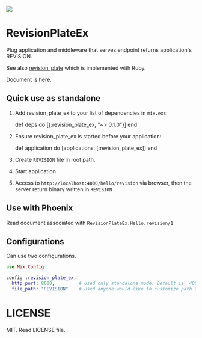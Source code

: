 [![](https://img.shields.io/hexpm/v/revision_plate_ex.svg?style=flat)](https://hex.pm/packages/revision_plate_ex)

# RevisionPlateEx

Plug application and middleware that serves endpoint returns application's REVISION.

See also [revision_plate](https://github.com/sorah/revision_plate) which is implemented with Ruby.

Document is [here](http://hexdocs.pm/revision_plate_ex/api-reference.html).

## Quick use as standalone

  1. Add revision_plate_ex to your list of dependencies in `mix.exs`:

        def deps do
          [{:revision_plate_ex, "~> 0.1.0"}]
        end

  2. Ensure revision_plate_ex is started before your application:

        def application do
          [applications: [:revision_plate_ex]]
        end

  3. Create `REVISION` file in root path.
  4. Start application
  5. Access to `http://localhost:4000/hello/revision` via browser, then the server return binary written in `REVISION`

## Use with Phoenix

  Read document associated with `RevisionPlateEx.Hello.revision/1`

## Configurations

Can use two configurations.

```elixir
use Mix.Config

config :revision_plate_ex,
  http_port: 8000,         # Used only standalone mode. Default is `4000`.
  file_path: "REVISION"    # Used anyone would like to customize path to revision file. Default is "REVISION".
```

# LICENSE
MIT. Read LICENSE file.
